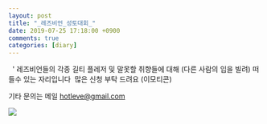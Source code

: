 ```yaml
---
layout: post
title: "_레즈비언_성토대회_"
date: 2019-07-25 17:18:00 +0900
comments: true 
categories: [diary] 
---
```

 
'
레즈비언들의 각종 길티 플레저 및 말못할 취향들에 대해 (다른 사람의 입을 빌려) 떠들수 있는 자리입니다 
많은 신청 부탁 드려요 (이모티콘)


기타 문의는 메일 hotleve@gmail.com



![](https://blogfiles.pstatic.net/MjAxOTA3MjVfMjQ0/MDAxNTY0MDQyNTYwNTYz.vWWyNMQPaUTfC1nmtfbU8R-cwlNlAFVHtF7r_yZhlMog.BfiVXbed21E7wJFET00MUaT_O4LOagGtd6Sq60XqMUAg.PNG.hotleve/lesbianevent.png?type=w1) 
